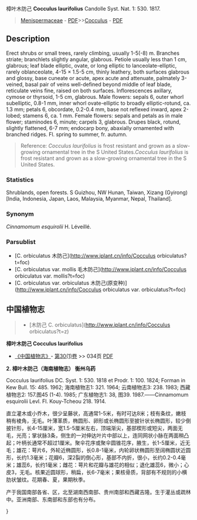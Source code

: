 樟叶木防己 **Cocculus laurifolius** Candolle Syst. Nat. 1: 530. 1817.

> [Menispermaceae](http://www.iplant.cn/info/Menispermaceae?t=foc) - [PDF](http://www.iplant.cn/foc/pdf/Menispermaceae.pdf)>>[Cocculus](http://www.iplant.cn/info/Cocculus?t=foc) - [PDF](http://www.iplant.cn/foc/pdf/Cocculus.pdf)

## Description

Erect shrubs or small trees, rarely climbing, usually 1-5(-8) m. Branches striate; branchlets slightly angular, glabrous. Petiole usually less than 1 cm, glabrous; leaf blade elliptic, ovate, or long elliptic to lanceolate-elliptic, rarely oblanceolate, 4-15 × 1.5-5 cm, thinly leathery, both surfaces glabrous and glossy, base cuneate or acute, apex acute and attenuate, palmately 3-veined, basal pair of veins well-defined beyond middle of leaf blade, reticulate veins fine, raised on both surfaces. Inflorescences axillary, cymose or thyrsoid, 1-5 cm, glabrous. Male flowers: sepals 6, outer whorl subelliptic, 0.8-1 mm, inner whorl ovate-elliptic to broadly elliptic-rotund, ca. 1.3 mm; petals 6, obcordate, 0.2-0.4 mm, base not reflexed inward, apex 2-lobed; stamens 6, ca. 1 mm. Female flowers: sepals and petals as in male flower; staminodes 6, minute; carpels 3, glabrous. Drupes black, rotund, slightly flattened, 6-7 mm; endocarp bony, abaxially ornamented with branched ridges. Fl. spring to summer, fr. autumn.

> Reference: 
>*Cocculus laurifolius* is frost resistant and grown as a slow-growing ornamental tree in the S United States.*Cocculus laurifolius* is frost resistant and grown as a slow-growing ornamental tree in the S United States.

### Statistics
Shrublands, open forests. S Guizhou, NW Hunan, Taiwan, Xizang (Gyirong) [India, Indonesia, Japan, Laos, Malaysia, Myanmar, Nepal, Thailand].

### Synonym
*Cinnamomum esquirolii* H. Léveillé.

### Parsublist

* [C.  orbiculatus  木防己](http://www.iplant.cn/info/Cocculus orbiculatus?t=foc)
* [C.  orbiculatus var. mollis  毛木防己](http://www.iplant.cn/info/Cocculus orbiculatus var. mollis?t=foc)
* [C.  orbiculatus var. orbiculatus  木防己(原变种)](http://www.iplant.cn/info/Cocculus orbiculatus var. orbiculatus?t=foc)

## 中国植物志

> * [木防己  C.  orbiculatus](http://www.iplant.cn/info/Cocculus orbiculatus?t=z)

**樟叶木防己 Cocculus laurifolius**

* [《中国植物志》](http://www.iplant.cn/frps)- [第30(1)卷](http://www.iplant.cn/frps/vol/30(1)) >> 034页 [PDF](http://www.iplant.cn/frps/pdf/30(1)/034b.PDF)

**2. 樟叶木防己（海南植物志） 衡州乌药**

Cocculus laurifolius DC. Syst. 1: 530. 1818 et Prodr. 1: 100. 1824; Forman in Kew Bull. 15: 485. 1962; 海南植物志1: 321. 1964; 云南植物志3: 238. 1983; 西藏植物志2: 157.图45 (1-4). 1985; 广东植物志1: 38, 图39. 1987.——Cinnamomum esquirolii Levl. Fl. Kouy-Tcheou 218. 1914.

直立灌木或小乔木，很少呈藤状，高通常1-5米，有时可达8米；枝有条纹，嫩枝稍有棱角，无毛。叶薄革质，椭圆形、卵形或长椭圆形至披针状长椭圆形，较少倒披针形，长4-15厘米，宽1.5-5厘米左右，顶端渐尖，基部楔形或短尖，两面无毛，光亮；掌状脉3条，侧生的一对伸达叶片中部以上，连同网状小脉在两面稍凸起；叶柄长通常不超过1厘米。聚伞花序或聚伞圆锥花序，腋生，长1-5厘米，近无毛；雄花：萼片6，外轮近椭圆形，长0.8-1毫米，内轮卵状椭圆形至阔椭圆状近圆形，长约1.3毫米；花瓣6，深2裂的倒心形，基部不内折，很小，长约0.2-0.4毫米；雄蕊6，长约1毫米；雌花：萼片和花瓣与雄花的相似；退化雄蕊6，微小；心皮3，无毛。核果近圆球形，稍扁，长6-7毫米；果核骨质，背部有不规则的小横肋状皱纹。花期春、夏，果期秋季。

产于我国南部各省、区，北至湖南西南部、贵州南部和西藏吉隆。生于灌丛或疏林中。亚洲南部、东南部和东部也有分布。

}
